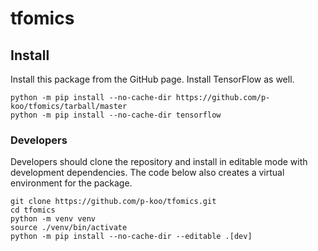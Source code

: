 # tfomics

## Install

Install this package from the GitHub page. Install TensorFlow as well.

```
python -m pip install --no-cache-dir https://github.com/p-koo/tfomics/tarball/master
python -m pip install --no-cache-dir tensorflow
```

### Developers

Developers should clone the repository and install in editable mode with development dependencies. The code below also creates a virtual environment for the package.

```
git clone https://github.com/p-koo/tfomics.git
cd tfomics
python -m venv venv
source ./venv/bin/activate
python -m pip install --no-cache-dir --editable .[dev]
```
